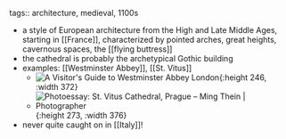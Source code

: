 tags:: architecture, medieval, 1100s

- a style of European architecture from the High and Late Middle Ages, starting in [[France]], characterized by pointed arches, great heights, cavernous spaces, the [[flying buttress]]
- the cathedral is probably the archetypical Gothic building
- examples: [[Westminster Abbey]], [[St. Vitus]]
	- ![A Visitor's Guide to Westminster Abbey London](https://www.tripsavvy.com/thmb/7rS9CaRawxk0VmjwsBv58uflyls=/1500x0/filters:no_upscale():max_bytes(150000):strip_icc()/WestminsterAbbey-2-410f8042a62c419e9ebd935ed6750b00.jpg){:height 246, :width 372}
	- ![Photoessay: St. Vitus Cathedral, Prague – Ming Thein | Photographer](https://i0.wp.com/farm8.staticflickr.com/7022/6838195343_202cc0f93d_z.jpg){:height 273, :width 376}
- never quite caught on in [[Italy]]!